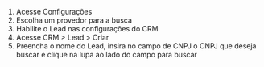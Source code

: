 1.  Acesse Configurações
2.  Escolha um provedor para a busca
3.  Habilite o Lead nas configurações do CRM
4.  Acesse CRM \> Lead \> Criar
5.  Preencha o nome do Lead, insira no campo de CNPJ o CNPJ que deseja
    buscar e clique na lupa ao lado do campo para buscar
